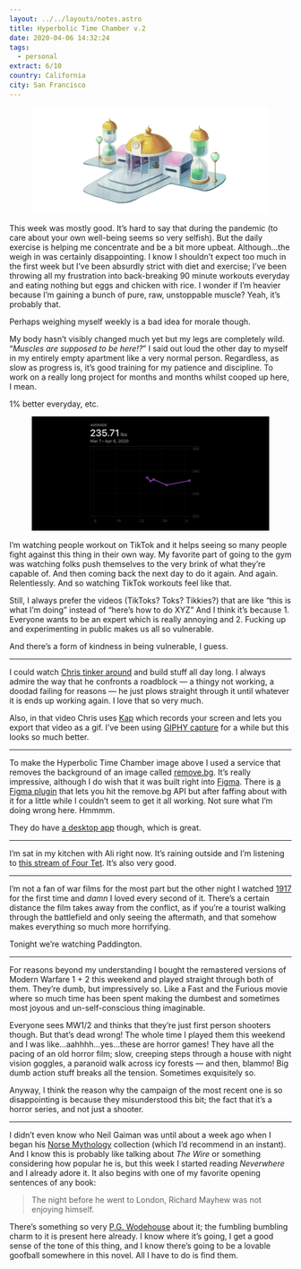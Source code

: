 ```yaml
---
layout: ../../layouts/notes.astro
title: Hyperbolic Time Chamber v.2
date: 2020-04-06 14:32:24
tags:
  - personal
extract: 6/10
country: California
city: San Francisco
---
```


<div class="m-wrapper--full">
  <figure class="m-wrapper--unpadded" style="margin-top: 0; margin-bottom: 10px;"> 
    <img alt="The Hyperbolic Time Chamber" src="/images/htc.jpg">
  </figure>
</div>

This week was mostly good. It’s hard to say that during the pandemic (to care about your own well-being seems so very selfish). But the daily exercise is helping me concentrate and be a bit more upbeat. Although...the weigh in was certainly disappointing. I know I shouldn’t expect too much in the first week but I’ve been absurdly strict with diet and exercise; I’ve been throwing all my frustration into back-breaking 90 minute workouts everyday and eating nothing but eggs and chicken with rice. I wonder if I’m heavier because I’m gaining a bunch of pure, raw, unstoppable muscle? Yeah, it’s probably that.

Perhaps weighing myself weekly is a bad idea for morale though.

My body hasn’t visibly changed much yet but my legs are completely wild. “_Muscles are supposed to be here!?_” I said out loud the other day to myself in my entirely empty apartment like a very normal person. Regardless, as slow as progress is, it’s good training for my patience and discipline. To work on a really long project for months and months whilst cooped up here, I mean.

1% better everyday, etc.

<div class="m-wrapper--full">
  <figure class="m-wrapper--unpadded">
    <img alt="Workout stats for this week" src="/images/april-6.jpg" loading="lazy">
  </figure>
</div>

I’m watching people workout on TikTok and it helps seeing so many people fight against this thing in their own way. My favorite part of going to the gym was watching folks push themselves to the very brink of what they’re capable of. And then coming back the next day to do it again. And again. Relentlessly. And so watching TikTok workouts feel like that.

Still, I always prefer the videos (TikToks? Toks? Tikkies?) that are like “this is what I’m doing” instead of “here’s how to do XYZ” And I think it’s because 1. Everyone wants to be an expert which is really annoying and 2. Fucking up and experimenting in public makes us all so vulnerable.

And there’s a form of kindness in being vulnerable, I guess.

---

I could watch [Chris tinker around](https://www.youtube.com/watch?v=FeEDO68FEJM) and build stuff all day long. I always admire the way that he confronts a roadblock — a thingy not working, a doodad failing for reasons — he just plows straight through it until whatever it is ends up working again. I love that so very much.

Also, in that video Chris uses [Kap](https://getkap.co/) which records your screen and lets you export that video as a gif. I’ve been using [GIPHY capture](https://giphy.com/apps/giphycapture) for a while but this looks so much better.

---

To make the Hyperbolic Time Chamber image above I used a service that removes the background of an image called [remove.bg](https://www.remove.bg). It’s really impressive, although I do wish that it was built right into [Figma](https://figma.com). There is [a Figma plugin](https://github.com/aaroniker/figma-remove-bg) that lets you hit the remove.bg API but after faffing about with it for a little while I couldn’t seem to get it all working. Not sure what I’m doing wrong here. Hmmmm.

They do have [a desktop app](https://www.remove.bg/windows-mac-linux) though, which is great.

---

I’m sat in my kitchen with Ali right now. It’s raining outside and I’m listening to [this stream of Four Tet](https://www.youtube.com/watch?v=oXQi77eOdEY). It’s also very good.

---

I’m not a fan of war films for the most part but the other night I watched [1917](https://letterboxd.com/film/1917/) for the first time and _damn_ I loved every second of it. There’s a certain distance the film takes away from the conflict, as if you’re a tourist walking through the battlefield and only seeing the aftermath, and that somehow makes everything so much more horrifying.

Tonight we’re watching Paddington.

---

For reasons beyond my understanding I bought the remastered versions of Modern Warfare 1 + 2 this weekend and played straight through both of them. They’re dumb, but impressively so. Like a Fast and the Furious movie where so much time has been spent making the dumbest and sometimes most joyous and un-self-conscious thing imaginable.

Everyone sees MW1/2 and thinks that they’re just first person shooters though. But that’s dead wrong! The whole time I played them this weekend and I was like...aahhhh...yes...these are horror games! They have all the pacing of an old horror film; slow, creeping steps through a house with night vision goggles, a paranoid walk across icy forests — and then, blammo! Big dumb action stuff breaks all the tension. Sometimes exquisitely so.

Anyway, I think the reason why the campaign of the most recent one is so disappointing is because they misunderstood this bit; the fact that it’s a horror series, and not just a shooter.

---

I didn’t even know who Neil Gaiman was until about a week ago when I began his [Norse Mythology](https://www.robinrendle.com/notes/norse-mythology) collection (which I’d recommend in an instant). And I know this is probably like talking about _The Wire_ or something considering how popular he is, but this week I started reading _Neverwhere_ and I already adore it. It also begins with one of my favorite opening sentences of any book:

> The night before he went to London, Richard Mayhew was not enjoying himself.

There’s something so very [P.G. Wodehouse](https://en.wikipedia.org/wiki/P._G._Wodehouse) about it; the fumbling bumbling charm to it is present here already. I know where it’s going, I get a good sense of the tone of this thing, and I know there’s going to be a lovable goofball somewhere in this novel. All I have to do is find them.
